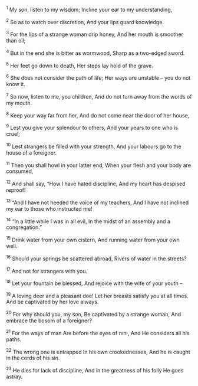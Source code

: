 <sup>1</sup> My son, listen to my wisdom; Incline your ear to my understanding,

<sup>2</sup> So as to watch over discretion, And your lips guard knowledge.

<sup>3</sup> For the lips of a strange woman drip honey, And her mouth is smoother than oil;

<sup>4</sup> But in the end she is bitter as wormwood, Sharp as a two-edged sword.

<sup>5</sup> Her feet go down to death, Her steps lay hold of the grave.

<sup>6</sup> She does not consider the path of life; Her ways are unstable – you do not know it.

<sup>7</sup> So now, listen to me, you children, And do not turn away from the words of my mouth.

<sup>8</sup> Keep your way far from her, And do not come near the door of her house,

<sup>9</sup> Lest you give your splendour to others, And your years to one who is cruel;

<sup>10</sup> Lest strangers be filled with your strength, And your labours go to the house of a foreigner.

<sup>11</sup> Then you shall howl in your latter end, When your flesh and your body are consumed,

<sup>12</sup> And shall say, “How I have hated discipline, And my heart has despised reproof!

<sup>13</sup> “And I have not heeded the voice of my teachers, And I have not inclined my ear to those who instructed me!

<sup>14</sup> “In a little while I was in all evil, In the midst of an assembly and a congregation.”

<sup>15</sup> Drink water from your own cistern, And running water from your own well.

<sup>16</sup> Should your springs be scattered abroad, Rivers of water in the streets?

<sup>17</sup> And not for strangers with you.

<sup>18</sup> Let your fountain be blessed, And rejoice with the wife of your youth –

<sup>19</sup> A loving deer and a pleasant doe! Let her breasts satisfy you at all times. And be captivated by her love always.

<sup>20</sup> For why should you, my son, Be captivated by a strange woman, And embrace the bosom of a foreigner?

<sup>21</sup> For the ways of man Are before the eyes of יהוה, And He considers all his paths.

<sup>22</sup> The wrong one is entrapped In his own crookednesses, And he is caught in the cords of his sin.

<sup>23</sup> He dies for lack of discipline, And in the greatness of his folly He goes astray.

